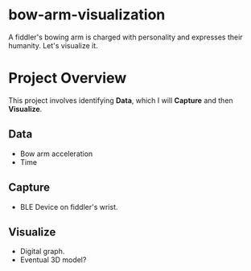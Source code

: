 # bow-arm-visualization

A fiddler's bowing arm is charged with personality and expresses their humanity. Let's visualize it.

# Project Overview

This project involves identifying **Data**, which I will **Capture** and then **Visualize**.

## Data

- Bow arm acceleration
- Time

## Capture

- BLE Device on fiddler's wrist.

## Visualize

- Digital graph.
- Eventual 3D model?
